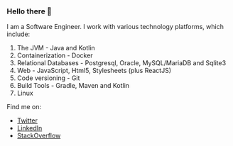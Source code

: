 ### Hello there 👋

I am a Software Engineer. I work with various technology platforms, which include:
1. The JVM - Java and Kotlin
2. Containerization - Docker
3. Relational Databases - Postgresql, Oracle, MySQL/MariaDB and Sqlite3
4. Web - JavaScript, Html5, Stylesheets (plus ReactJS)
5. Code versioning - Git
6. Build Tools - Gradle, Maven and Kotlin
7. Linux

Find me on:
- [Twitter](https://twitter.com/patwanjau)
- [LinkedIn](https://linkedin.com/in/patwanjau)
- [StackOverflow](https://stackoverflow.com/users/1334330/patrick-w?tab=profile)
